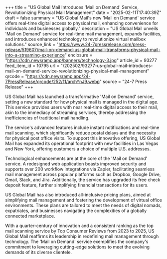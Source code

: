+++
title = "US Global Mail Introduces 'Mail on Demand' Service, Revolutionizing Physical Mail Management"
date = "2025-02-11T17:40:39Z"
draft = false
summary = "US Global Mail's new 'Mail on Demand' service offers real-time digital access to physical mail, enhancing convenience for individuals and businesses globally."
description = "US Global Mail unveils 'Mail on Demand' service for real-time mail management, expands facilities, and introduces enhanced technology to revolutionize virtual mailbox solutions."
source_link = "https://www.24-7pressrelease.com/press-release/519607/mail-on-demand-us-global-mail-transforms-physical-mail-into-a-streaming-experience"
enclosure = "https://cdn.newsramp.app/banners/technology-3.jpg"
article_id = 93277
feed_item_id = 10795
url = "/202502/93277-us-global-mail-introduces-mail-on-demand-service-revolutionizing-physical-mail-management"
qrcode = "https://cdn.newsramp.app/24-7PressRelease/qrcode/252/11/archYnJ9.webp"
source = "24-7 Press Release"
+++

<p>US Global Mail has launched a transformative 'Mail on Demand' service, setting a new standard for how physical mail is managed in the digital age. This service provides users with near real-time digital access to their mail, akin to the immediacy of streaming services, thereby addressing the inefficiencies of traditional mail handling.</p><p>The service's advanced features include instant notifications and real-time mail scanning, which significantly reduce postal delays and the necessity for physical post office visits. To support this innovative offering, US Global Mail has expanded its operational footprint with new facilities in Las Vegas and New York, offering customers a choice of multiple U.S. addresses.</p><p>Technological enhancements are at the core of the 'Mail on Demand' service. A redesigned web application boasts improved security and supports over 200 workflow integrations via Zapier, facilitating seamless mail management across popular platforms such as Dropbox, Google Drive, Gmail, Slack, and Jira. Additionally, the service has upgraded its free check deposit feature, further simplifying financial transactions for its users.</p><p>US Global Mail has also introduced all-inclusive pricing plans, aimed at simplifying mail management and fostering the development of virtual office environments. These plans are tailored to meet the needs of digital nomads, expatriates, and businesses navigating the complexities of a globally connected marketplace.</p><p>With a quarter-century of innovation and a consistent ranking as the top mail scanning service by Top Consumer Reviews from 2023 to 2025, US Global Mail reaffirms its leadership in redefining mail management through technology. The 'Mail on Demand' service exemplifies the company's commitment to leveraging cutting-edge solutions to meet the evolving demands of its diverse clientele.</p>